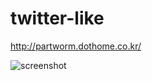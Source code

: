 # twitter-like

<http://partworm.dothome.co.kr/>

![screenshot](https://user-images.githubusercontent.com/53550155/109891714-e7428100-7ccc-11eb-85be-06a105a2601d.png)
